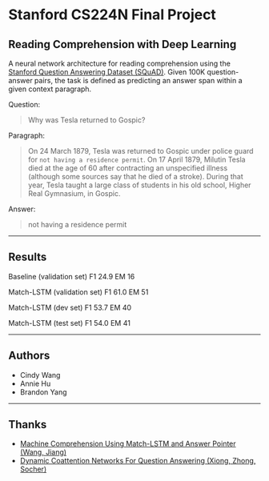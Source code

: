 # Stanford CS224N Final Project

## Reading Comprehension with Deep Learning

A neural network architecture for reading comprehension using the [Stanford Question Answering Dataset (SQuAD)](https://arxiv.org/abs/1606.05250). Given 100K question-answer pairs, the task is defined as predicting an answer span within a given context paragraph.

Question:
> Why was Tesla returned to Gospic?

Paragraph: 
> On 24 March 1879, Tesla was returned to Gospic under police guard for `not having a residence permit`. On 17 April 1879, Milutin Tesla died at the age of 60 after contracting an unspecified illness (although some sources say that he died of a stroke). During that year, Tesla taught a large class of students in his old school, Higher Real Gymnasium, in Gospic.

Answer:
> not having a residence permit

----
## Results

Baseline (validation set)
F1 24.9
EM 16

Match-LSTM (validation set)
F1 61.0
EM 51

Match-LSTM (dev set)
F1 53.7
EM 40

Match-LSTM (test set)
F1 54.0
EM 41

----
## Authors
* Cindy Wang
* Annie Hu
* Brandon Yang

----
## Thanks
* [Machine Comprehension Using Match-LSTM and Answer Pointer (Wang, Jiang)](https://arxiv.org/abs/1608.07905)
* [Dynamic Coattention Networks For Question Answering (Xiong, Zhong, Socher)](https://arxiv.org/abs/1611.01604)
